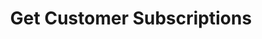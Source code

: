 ---
title: Get Customer Subscriptions
excerpt: Get the subscriptions a customer has with a merchant
api:
  file: swagger (2).json
  operationId: GetCustomerSubscriptions
hidden: false
---